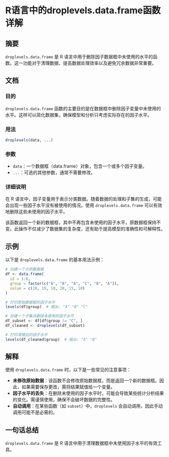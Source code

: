 <!--
Meta Description: # R语言中的droplevels.data.frame函数详解 ## 摘要 `droplevels.data.frame` 是 R 语言中用于删除因子数据框中未使用的水平的函数。这一功能对于清理数据、提高数据处理效率以及避免冗余数据非常重要。 ## 文档 ### 目的 `droplevels.da...
Meta Keywords: data, droplevels, frame, group, levels
-->

# R语言中的droplevels.data.frame函数详解

## 摘要
`droplevels.data.frame` 是 R 语言中用于删除因子数据框中未使用的水平的函数。这一功能对于清理数据、提高数据处理效率以及避免冗余数据非常重要。

## 文档
### 目的
`droplevels.data.frame` 函数的主要目的是在数据框中删除因子变量中未使用的水平。这样可以简化数据集，确保模型和分析只考虑实际存在的因子水平。

### 用法
```R
droplevels(data, ...)
```

### 参数
- `data`：一个数据框（data.frame）对象，包含一个或多个因子变量。
- `...`：可选的其他参数，通常不需要修改。

### 详细说明
在 R 语言中，因子变量用于表示分类数据。随着数据的处理和子集的生成，可能会出现一些因子水平没有被使用的情况。使用 `droplevels.data.frame` 可以有效地删除这些未使用的因子水平。

该函数返回一个新的数据框，其中不再包含未使用的因子水平，原数据框保持不变。此操作不仅减少了数据集的复杂度，还有助于提高模型的准确性和可解释性。

## 示例
以下是 `droplevels.data.frame` 的基本用法示例：

```R
# 创建一个示例数据框
df <- data.frame(
  id = 1:6,
  group = factor(c("A", "B", "A", "C", "B", "A")),
  value = c(10, 15, 10, 20, 15, 10)
)

# 打印原始数据框的因子水平
levels(df$group)  # 输出: "A" "B" "C"

# 创建一个子集并删除未使用的因子水平
df_subset <- df[df$group != "C", ]
df_cleaned <- droplevels(df_subset)

# 打印清理后的因子水平
levels(df_cleaned$group)  # 输出: "A" "B"
```

## 解释
使用 `droplevels.data.frame` 时，以下是一些常见的注意事项：

- **未修改原始数据**：该函数不会修改原始数据框，而是返回一个新的数据框。因此，如果需要保存更改，需将结果赋值给一个变量。
- **因子水平的丢失**：在删除未使用的因子水平时，可能会导致某些统计分析结果的变化。需谨慎使用，确保不会破坏数据的完整性。
- **自动调用**：在某些函数（如 `subset`）中，`droplevels` 会自动调用，因此手动调用可能不是必需的。

## 一句话总结
`droplevels.data.frame` 是 R 语言中用于清理数据框中未使用因子水平的有效工具。
